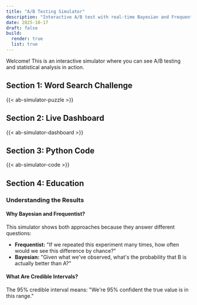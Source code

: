 ```yaml
---
title: "A/B Testing Simulator"
description: "Interactive A/B test with real-time Bayesian and Frequentist statistics"
date: 2025-10-17
draft: false
build:
  render: true
  list: true
---
```


Welcome! This is an interactive simulator where you can see A/B testing and statistical analysis in action.

## Section 1: Word Search Challenge

{{< ab-simulator-puzzle >}}

## Section 2: Live Dashboard

{{< ab-simulator-dashboard >}}

## Section 3: Python Code

{{< ab-simulator-code >}}

## Section 4: Education

### Understanding the Results

#### Why Bayesian and Frequentist?

This simulator shows both approaches because they answer different questions:

- **Frequentist:** "If we repeated this experiment many times, how often would we see this difference by chance?"
- **Bayesian:** "Given what we've observed, what's the probability that B is actually better than A?"

#### What Are Credible Intervals?

The 95% credible interval means: "We're 95% confident the true value is in this range."

<link rel="stylesheet" href="/css/ab-simulator.css?v=1.8">
<script src="https://cdn.plot.ly/plotly-2.27.0.min.js"></script>
<script src="/js/ab-simulator.js?v=1.8"></script>